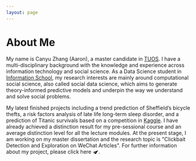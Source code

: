 ```yaml
---
layout: page
---
```


# About Me

My name is Canyu Zhang (Aaron), a master candidate in [TUOS]. I have a multi-disciplinary background with the
knowledge and experience across information technology and social science. 
As a Data Science student in [Information School], my research interests are mainly around computational social science, 
also called social data science, which aims to generate theory-informed predictive models 
and underpin the way we understand and solve social problems. 

My latest finished projects including a trend prediction of Sheffield’s bicycle thefts, 
a risk factors analysis of late life long-term sleep disorder, 
and a prediction of Titanic survivals based on a competition in [Kaggle]. 
I have already achieved a distinction result for my pre-sessional course 
and an average distinction level for all the lecture modules. At the present stage, 
I am working on my master dissertation and the research topic is 
"Clickbait Detection and Exploration on WeChat Articles". 
For further information about my project, please click here [<img src="/images/Paper_Plane-512.png" alt align="absmiddle" width="16" height="16">].



[Information School]: https://www.sheffield.ac.uk/is
[TUOS]: https://www.sheffield.ac.uk
[<img src="/images/Paper_Plane-512.png" alt align="absmiddle" width="16" height="16">]: https://aaronzhangcanyu.github.io/dissertation/
[Kaggle]: https://www.kaggle.com/c/titanic

